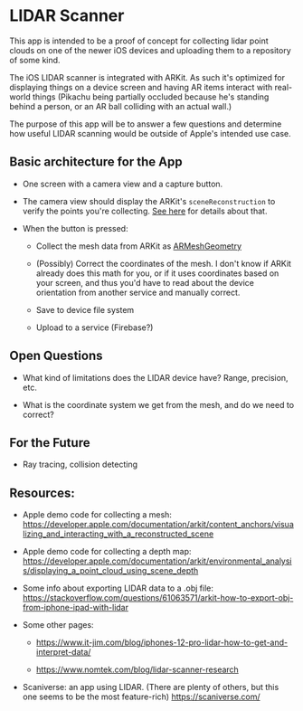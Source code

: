 # LIDAR Scanner

This app is intended to be a proof of concept for collecting lidar point
clouds on one of the newer iOS devices and uploading them to a repository of some kind.

The iOS LIDAR scanner is integrated with ARKit.  As such it's optimized
  for displaying things on a device screen and having AR items interact
  with real-world things (Pikachu being partially occluded because he's
  standing behind a person, or an AR ball
  colliding with an actual wall.)

The purpose of this app will be to answer a few questions and
determine how useful LIDAR scanning would be outside of Apple's intended
use case.

## Basic architecture for the App

- One screen with a camera view and a capture button.

- The camera view should display the ARKit's `sceneReconstruction` to
  verify the points you're collecting.  [See
  here](https://developer.apple.com/documentation/arkit/content_anchors/visualizing_and_interacting_with_a_reconstructed_scene)
  for details about that.

- When the button is pressed:
  - Collect the mesh data from ARKit as
    [ARMeshGeometry](https://developer.apple.com/documentation/arkit/armeshgeometry)


  - (Possibly) Correct the coordinates of the mesh.  I don't know if
    ARKit already does this math for you, or if it uses coordinates
    based on your screen, and thus you'd have to read
    about the device orientation from another service and manually
    correct.

  - Save to device file system

  - Upload to a service (Firebase?)


## Open Questions

- What kind of limitations does the LIDAR device have? Range, precision,
  etc.

- What is the coordinate system we get from the mesh, and do we need to
  correct?


## For the Future

- Ray tracing, collision detecting

## Resources:

- Apple demo code for collecting a mesh:
<https://developer.apple.com/documentation/arkit/content_anchors/visualizing_and_interacting_with_a_reconstructed_scene>

- Apple demo code for collecting a depth map:
<https://developer.apple.com/documentation/arkit/environmental_analysis/displaying_a_point_cloud_using_scene_depth>

- Some info about exporting LIDAR data to a .obj file:
<https://stackoverflow.com/questions/61063571/arkit-how-to-export-obj-from-iphone-ipad-with-lidar>

- Some other pages:
  - <https://www.it-jim.com/blog/iphones-12-pro-lidar-how-to-get-and-interpret-data/>

  - <https://www.nomtek.com/blog/lidar-scanner-research>

- Scaniverse: an app using LIDAR.  (There are plenty of others, but this
  one seems to be the most feature-rich)
  <https://scaniverse.com/>
